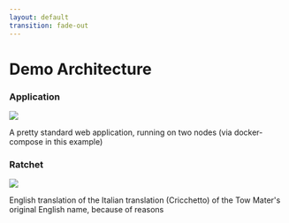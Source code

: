```yaml
---
layout: default
transition: fade-out
---
```


# Demo Architecture


<div class="grid grid-cols-2 gap-4">

<div>

<p>
<h3>Application</h3>
</p>

<div class="flex justify-center h-60">
    <img src="/ratchet-arch.png" class="align-center" />
</div>

<p class="font-mono text-sm">
A pretty standard web application, running on two nodes (via <span class="underline decoration-pink-500">docker-compose</span> in this example)
</p>

</div>

<div>

<p>
<h3>Ratchet</h3>
</p>

<div class="flex justify-center  h-60">
    <img src="/mater.webp" class="align-center" />
</div>

<p class="font-mono text-sm">
English translation of the Italian translation (<span class="underline decoration-pink-500">Cricchetto</span>) of the Tow Mater's original English name, because of reasons
</p>

</div>

</div>
